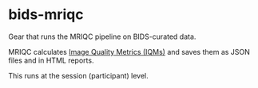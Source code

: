 # bids-mriqc
Gear that runs the MRIQC pipeline on BIDS-curated data.

MRIQC calculates [Image Quality Metrics (IQMs)](https://mriqc.readthedocs.io/en/stable/measures.html#module-mriqc.qc) and saves them as JSON files and in HTML reports.

This runs at the session (participant) level.
